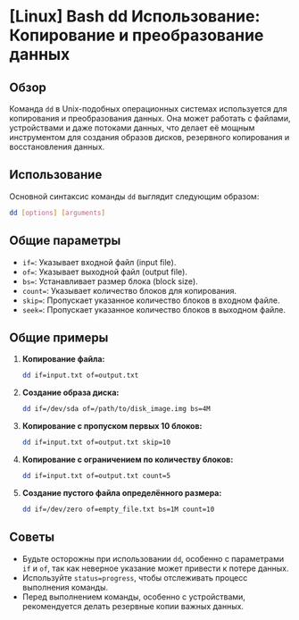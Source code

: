 # [Linux] Bash dd Использование: Копирование и преобразование данных

## Обзор
Команда `dd` в Unix-подобных операционных системах используется для копирования и преобразования данных. Она может работать с файлами, устройствами и даже потоками данных, что делает её мощным инструментом для создания образов дисков, резервного копирования и восстановления данных.

## Использование
Основной синтаксис команды `dd` выглядит следующим образом:

```bash
dd [options] [arguments]
```

## Общие параметры
- `if=`: Указывает входной файл (input file).
- `of=`: Указывает выходной файл (output file).
- `bs=`: Устанавливает размер блока (block size).
- `count=`: Указывает количество блоков для копирования.
- `skip=`: Пропускает указанное количество блоков в входном файле.
- `seek=`: Пропускает указанное количество блоков в выходном файле.

## Общие примеры
1. **Копирование файла:**
   ```bash
   dd if=input.txt of=output.txt
   ```

2. **Создание образа диска:**
   ```bash
   dd if=/dev/sda of=/path/to/disk_image.img bs=4M
   ```

3. **Копирование с пропуском первых 10 блоков:**
   ```bash
   dd if=input.txt of=output.txt skip=10
   ```

4. **Копирование с ограничением по количеству блоков:**
   ```bash
   dd if=input.txt of=output.txt count=5
   ```

5. **Создание пустого файла определённого размера:**
   ```bash
   dd if=/dev/zero of=empty_file.txt bs=1M count=10
   ```

## Советы
- Будьте осторожны при использовании `dd`, особенно с параметрами `if` и `of`, так как неверное указание может привести к потере данных.
- Используйте `status=progress`, чтобы отслеживать процесс выполнения команды.
- Перед выполнением команды, особенно с устройствами, рекомендуется делать резервные копии важных данных.